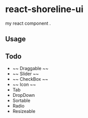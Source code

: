 # react-shoreline-ui
my react component .

## Usage

## Todo

- ~~ Draggable ~~
- ~~ Slider ~~
- ~~ CheckBox ~~
- ~~ Icon ~~
- Tab
- DropDown
- Sortable
- Radio
- Resizeable